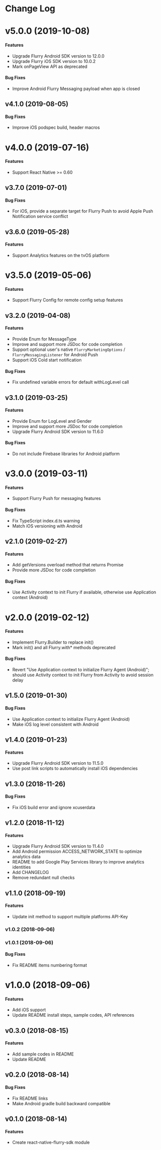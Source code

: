 # Change Log

# v5.0.0 (2019-10-08)

#### Features

* Upgrade Flurry Android SDK version to 12.0.0
* Upgrade Flurry iOS SDK version to 10.0.2
* Mark onPageView API as deprecated

#### Bug Fixes

* Improve Android Flurry Messaging payload when app is closed

## v4.1.0 (2019-08-05)

#### Bug Fixes

* Improve iOS podspec build, header macros

# v4.0.0 (2019-07-16)

#### Features

* Support React Native >= 0.60

## v3.7.0 (2019-07-01)

#### Bug Fixes

* For iOS, provide a separate target for Flurry Push to avoid Apple Push Notification service conflict

## v3.6.0 (2019-05-28)

#### Features

* Support Analytics features on the tvOS platform

# v3.5.0 (2019-05-06)

#### Features

* Support Flurry Config for remote config setup features

## v3.2.0 (2019-04-08)

#### Features

* Provide Enum for MessageType
* Improve and support more JSDoc for code completion
* Support optional user's native `FlurryMarketingOptions` / `FlurryMessagingListener` for Android Push
* Support iOS Cold start notification

#### Bug Fixes

* Fix undefined variable errors for default withLogLevel call

## v3.1.0 (2019-03-25)

#### Features

* Provide Enum for LogLevel and Gender
* Improve and support more JSDoc for code completion
* Upgrade Flurry Android SDK version to 11.6.0

#### Bug Fixes

* Do not include Firebase libraries for Android platform

# v3.0.0 (2019-03-11)

#### Features

* Support Flurry Push for messaging features

#### Bug Fixes

* Fix TypeScript index.d.ts warning
* Match iOS versioning with Android

## v2.1.0 (2019-02-27)

#### Features

* Add getVersions overload method that returns Promise
* Provide more JSDoc for code completion

#### Bug Fixes

* Use Activity context to init Flurry if available, otherwise use Application context (Android)

# v2.0.0 (2019-02-12)

#### Features

* Implement Flurry.Builder to replace init()
* Mark init() and all Flurry.with* methods deprecated

#### Bug Fixes

* Revert "Use Application context to initialize Flurry Agent (Android)";
  should use Activity context to init Flurry from Activity to avoid session delay

## v1.5.0 (2019-01-30)

#### Bug Fixes

* Use Application context to initialize Flurry Agent (Android)
* Make iOS log level consistent with Android

## v1.4.0 (2019-01-23)

#### Features

* Upgrade Flurry Android SDK version to 11.5.0
* Use post link scripts to automatically install iOS dependencies

## v1.3.0 (2018-11-26)

#### Bug Fixes

* Fix iOS build error and ignore xcuserdata

## v1.2.0 (2018-11-12)

#### Features

* Upgrade Flurry Android SDK version to 11.4.0
* Add Android permission ACCESS_NETWORK_STATE to optimize analytics data
* README to add Google Play Services library to improve analytics identities
* Add CHANGELOG
* Remove redundant null checks

## v1.1.0 (2018-09-19)

#### Features

* Update init method to support multiple platforms API-Key

### v1.0.2 (2018-09-06)
### v1.0.1 (2018-09-06)

#### Bug Fixes

* Fix README items numbering format

# v1.0.0 (2018-09-06)

#### Features

* Add iOS support
* Update README install steps, sample codes, API references

## v0.3.0 (2018-08-15)

#### Features

* Add sample codes in README
* Update README

## v0.2.0 (2018-08-14)

#### Bug Fixes

* Fix README links
* Make Android gradle build backward compatible

## v0.1.0 (2018-08-14)

#### Features

* Create react-native-flurry-sdk module

